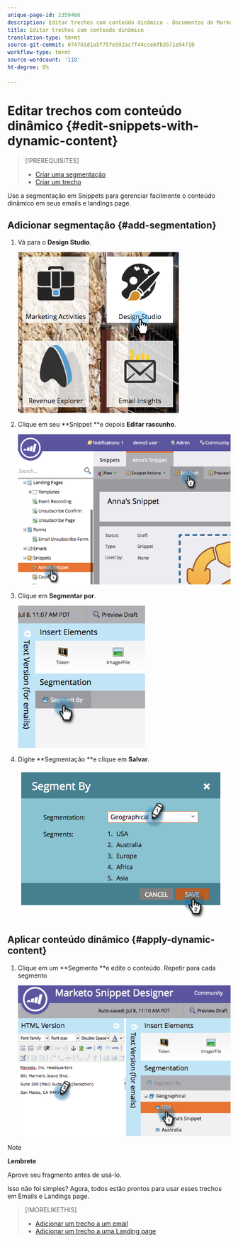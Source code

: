 ```yaml
---
unique-page-id: 2359466
description: Editar trechos com conteúdo dinâmico - Documentos do Marketing - Documentação do produto
title: Editar trechos com conteúdo dinâmico
translation-type: tm+mt
source-git-commit: 074701d1a5f75fe592ac7f44cce6fb3571e94710
workflow-type: tm+mt
source-wordcount: '118'
ht-degree: 0%

---
```



# Editar trechos com conteúdo dinâmico {#edit-snippets-with-dynamic-content}

>[!PREREQUISITES]
>
>* [Criar uma segmentação](../../../../product-docs/personalization/segmentation-and-snippets/segmentation/create-a-segmentation.md)
>* [Criar um trecho](create-a-snippet.md)

>



Use a segmentação em Snippets para gerenciar facilmente o conteúdo dinâmico em seus emails e landings page.

## Adicionar segmentação {#add-segmentation}

1. Vá para o **Design Studio**.

   ![](assets/designstudio-1.png)

1. Clique em seu **Snippet **e depois **Editar rascunho**.

   ![](assets/image2014-9-16-8-3a59-3a14.png)

1. Clique em **Segmentar por**.

   ![](assets/image2014-9-16-8-3a59-3a27.png)

1. Digite **Segmentação **e clique em **Salvar**.

   ![](assets/image2014-9-16-8-3a59-3a42.png)

## Aplicar conteúdo dinâmico {#apply-dynamic-content}

1. Clique em um **Segmento **e edite o conteúdo. Repetir para cada segmento

   ![](assets/image2014-9-16-8-3a59-3a59.png)

>[!NOTE]
>
>**Lembrete**
>
>Aprove seu fragmento antes de usá-lo.

Isso não foi simples? Agora, todos estão prontos para usar esses trechos em Emails e Landings page.

>[!MORELIKETHIS]
>
>* [Adicionar um trecho a um email](../../../../product-docs/email-marketing/general/functions-in-the-editor/add-a-snippet-to-an-email.md)
>* [Adicionar um trecho a uma Landing page](../../../../product-docs/demand-generation/landing-pages/personalizing-landing-pages/add-a-snippet-to-a-landing-page.md)

>




